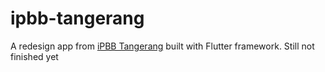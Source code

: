 # ipbb-tangerang

A redesign app from [iPBB Tangerang](https://play.google.com/store/apps/details?id=com.opensipkd.ipbb_tgr&hl=en&gl=US) built with Flutter framework.
Still not finished yet
